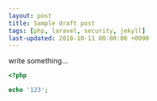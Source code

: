 ```yaml
---
layout: post
title: Sample draft post
tags: [php, laravel, security, jekyll]
last-updated: 2018-10-11 00:00:00 +0000
---
```


write something...

```php
<?php

echo '123';

```